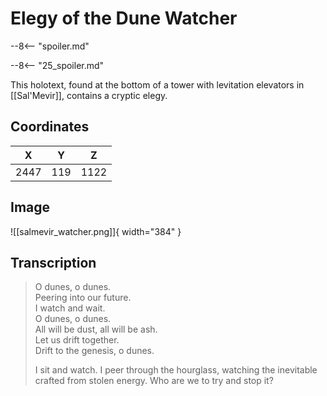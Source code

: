 # Elegy of the Dune Watcher

--8<-- "spoiler.md"

--8<-- "25_spoiler.md"

This holotext, found at the bottom of a tower with levitation elevators in [[Sal'Mevir]], contains a cryptic elegy.

## Coordinates
| **X** | **Y** | **Z** |
| :---: | :---: | :---: |
| 2447  |  119  | 1122  |

## Image

![[salmevir_watcher.png]]{ width="384" }

## Transcription
> O dunes, o dunes. <br>
> Peering into our future. <br>
> I watch and wait. <br>
> O dunes, o dunes. <br>
> All will be dust, all will be ash. <br>
> Let us drift together. <br>
> Drift to the genesis, o dunes.
>
> I sit and watch. I peer through the hourglass, watching the inevitable crafted from stolen energy. Who are we to try and stop it?
